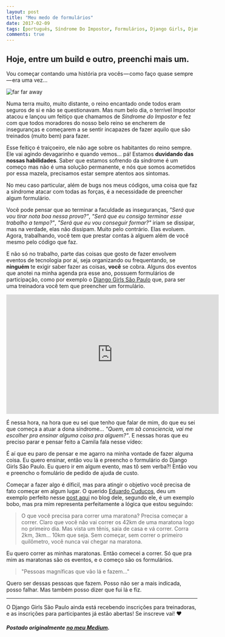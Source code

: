```yaml
---
layout: post
title: "Meu medo de formulários"
date: 2017-02-09
tags: [português, Síndrome Do Impostor, Formulários, Django Girls, Django, Pessoal]
comments: true
---
```


## Hoje, entre um build e outro, preenchi mais um.

Vou começar contando uma história pra vocês — como faço quase sempre — era uma vez…

![far far away](https://vignette.wikia.nocookie.net/shrek/images/1/1f/Far_Far_Away_Sign_Shrek.jpg/revision/latest?cb=20110530035520)

Numa terra muito, muito distante, o reino encantado onde todos eram seguros de si e não se questionavam. Mas num belo dia, o terrível Impostor atacou e lançou um feitiço que chamamos de _Síndrome do Impostor_ e fez com que todos moradores do nosso belo reino se encherem de inseguranças e começarem a se sentir incapazes de fazer aquilo que são treinados (muito bem) para fazer.

Esse feitiço é traiçoeiro, ele não age sobre os habitantes do reino sempre. Ele vai agindo devagarinho e quando vemos… pá! Estamos **duvidando das nossas habilidades**. Saber que estamos sofrendo da síndrome é um começo mas não é uma solução permanente, e nós que somos acometidos por essa mazela, precisamos estar sempre atentos aos sintomas.

No meu caso particular, além de bugs nos meus códigos, uma coisa que faz a síndrome atacar com todas as forças, é a necessidade de preencher algum formulário.

Você pode pensar que ao terminar a faculdade as inseguranças, _"Será que vou tirar nota boa nessa prova?"_, _"Será que eu consigo terminar esse trabalho a tempo?"_, _"Será que eu vou conseguir formar?"_ iriam se dissipar, mas na verdade, elas não dissipam. Muito pelo contrário. Elas evoluem. Agora, trabalhando, você tem que prestar contas à alguem além de você mesmo pelo código que faz.

E não só no trabalho, parte das coisas que gosto de fazer envolvem eventos de tecnologia por aí, seja organizando ou frequentando, se **ninguém** te exigir saber fazer as coisas, **você** se cobra. Alguns dos eventos que anotei na minha agenda pra esse ano, possuem formulários de participação, como por exemplo o [Django Girls São Paulo](https://djangogirls.org/saopaulo/) que, para ser uma treinadora você tem que preencher um formulário.

<iframe width="560" height="315" src="https://www.youtube.com/embed/e8aWZKB4tKI" frameborder="0" allowfullscreen></iframe>

É nessa hora, na hora que eu sei que tenho que falar de mim, do que eu sei que começa a atuar a dona síndrome… _"Quem, em sã consciencia, vai me escolher pra ensinar alguma coisa pra alguem?"_. E nessas horas que eu preciso parar e pensar feito a Camila fala nesse vídeo:

É aí que eu paro de pensar e me agarro na minha vontade de fazer alguma coisa. Eu quero ensinar, então vou lá e preencho o formulário do Django Girls São Paulo. Eu quero ir em algum evento, mas tô sem verba?! Então vou e preencho o fomulário de pedido de ajuda de custo.

Começar a fazer algo é díficil, mas para atingir o objetivo você precisa de fato começar em algum lugar. O querido [Eduardo Cuducos](http://cuducos.me/), deu um exemplo perfeito nesse [post aqui](http://cuducos.me/2016/05/13/autonomia-meus-ultimos-10-anos.html) no blog dele, segundo ele, é um exemplo bobo, mas pra mim representa perfeitamente a lógica que estou seguindo:

>O que você precisa para correr uma maratona? Precisa começar a correr. Claro que você não vai correr os 42km de uma maratona logo no primeiro dia. Mas vista um tênis, saia de casa e vá correr. Corra 2km, 3km… 10km que seja. Sem começar, sem correr o primeiro quilômetro, você nunca vai chegar na maratona.

Eu quero correr as minhas maratonas. Então comecei a correr. Só que pra mim as maratonas são os eventos, e o começo são os formulários.

> "Pessoas magníficas que vão lá e fazem…"

Quero ser dessas pessoas que fazem. Posso não ser a mais indicada, posso falhar. Mas também posso dizer que fui lá e fiz.

----

O Django Girls São Paulo ainda está recebendo inscrições para treinadoras, e as inscrições para participantes já estão abertas! Se inscreve vai! ❤️

##### Postado originalmente [no meu Medium](https://medium.com/@jessicatemporal/meu-medo-de-formulários-812ad025bbca).
